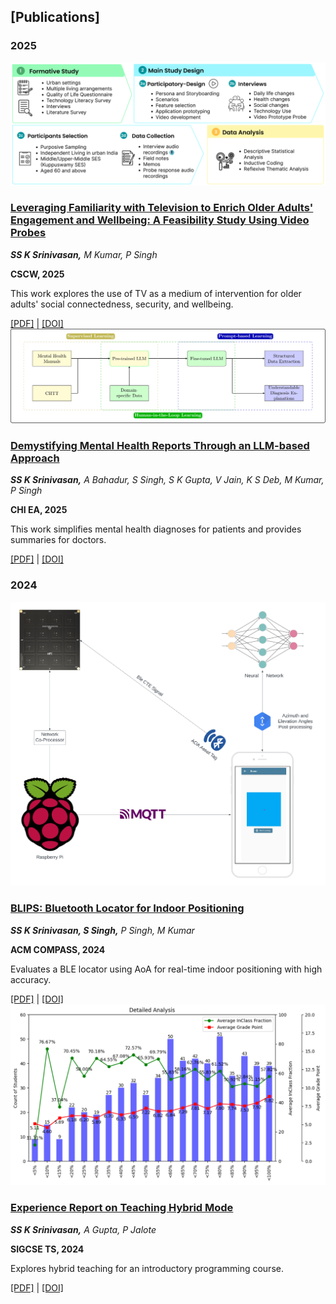 ## [Publications]

### 2025
<div class="publication">
    <img src="/assets/images/pubs/workflow_v2.png" alt="TIES">
    <div class="publication-content">
        <h3><a href="https://shyamsastha.github.io/">Leveraging Familiarity with Television to Enrich Older Adults' Engagement and Wellbeing: A Feasibility Study Using Video Probes</a></h3>
        <p><i><b>SS K Srinivasan,</b> M Kumar, P Singh</i></p>
        <p><b>CSCW, 2025</b></p>
        <p>This work explores the use of TV as a medium of intervention for older adults' social connectedness, security, and wellbeing.</p>
        <div class="publication-links">
            <a href="https://shyamsastha.github.io/">[PDF]</a> | 
            <a href="https://shyamsastha.github.io/">[DOI]</a>
        </div>
    </div>
</div>

<div class="publication">
    <img src="/assets/images/pubs/Design_Architecture.png" alt="Mental Health LLM">
    <div class="publication-content">
        <h3><a href="https://dl.acm.org/doi/pdf/10.1145/3706599.3720208">Demystifying Mental Health Reports Through an LLM-based Approach</a></h3>
        <p><i><b>SS K Srinivasan,</b> A Bahadur, S Singh, S K Gupta, V Jain, K S Deb, M Kumar, P Singh</i></p>
        <p><b>CHI EA, 2025</b></p>
        <p>This work simplifies mental health diagnoses for patients and provides summaries for doctors.</p>
        <div class="publication-links">
            <a href="https://dl.acm.org/doi/pdf/10.1145/3706599.3720208">[PDF]</a> | 
            <a href="https://doi.org/10.1145/3706599.3720208">[DOI]</a>
        </div>
    </div>
</div>

### 2024  
<div class="publication">
    <img src="/assets/images/pubs/workflow_diagram.png" alt="BLIPS Bluetooth Locator">
    <div class="publication-content">
        <h3><a href="https://dl.acm.org/doi/pdf/10.1145/3674829.3675057">BLIPS: Bluetooth Locator for Indoor Positioning</a></h3>
        <p><i><b>SS K Srinivasan, S Singh,</b> P Singh, M Kumar</i></p>
        <p><b>ACM COMPASS, 2024</b></p>
        <p>Evaluates a BLE locator using AoA for real-time indoor positioning with high accuracy.</p>
        <div class="publication-links">
            <a href="https://dl.acm.org/doi/pdf/10.1145/3674829.3675057">[PDF]</a> | 
            <a href="https://doi.org/10.1145/3674829.3675057">[DOI]</a>
        </div>
    </div>
</div>

<div class="publication">
    <img src="/assets/images/pubs/Attendance_analysis_granular.png" alt="Hybrid Teaching Report">
    <div class="publication-content">
        <h3><a href="https://dl.acm.org/doi/pdf/10.1145/3626253.3635486">Experience Report on Teaching Hybrid Mode</a></h3>
        <p><i><b>SS K Srinivasan,</b> A Gupta, P Jalote</i></p>
        <p><b>SIGCSE TS, 2024</b></p>
        <p>Explores hybrid teaching for an introductory programming course.</p>
        <div class="publication-links">
            <a href="https://dl.acm.org/doi/pdf/10.1145/3626253.3635486">[PDF]</a> | 
            <a href="https://doi.org/10.1145/3626253.3635486">[DOI]</a>
        </div>
    </div>
</div>
